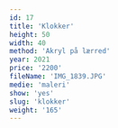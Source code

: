 ```yaml
---
id: 17
title: 'Klokker'
height: 50
width: 40
method: 'Akryl på lærred'
year: 2021
price: '2200'
fileName: 'IMG_1839.JPG'
medie: 'maleri'
show: 'yes'
slug: 'klokker'
weight: '165'
---
```

